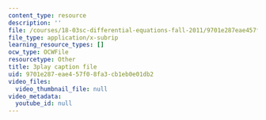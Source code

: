 ```yaml
---
content_type: resource
description: ''
file: /courses/18-03sc-differential-equations-fall-2011/9701e287eae457f08fa3cb1eb0e01db2_fkGAF5jHjdY.vtt
file_type: application/x-subrip
learning_resource_types: []
ocw_type: OCWFile
resourcetype: Other
title: 3play caption file
uid: 9701e287-eae4-57f0-8fa3-cb1eb0e01db2
video_files:
  video_thumbnail_file: null
video_metadata:
  youtube_id: null
---
```

